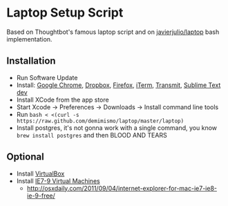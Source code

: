 # Laptop Setup Script

Based on Thoughtbot's famous laptop script and on [javierjulio/laptop](https://github.com/javierjulio/laptop) bash implementation.

## Installation
 
 * Run Software Update
 * Install: [Google Chrome](http://google.com/chrome), [Dropbox](https://www.dropbox.com), [Firefox](http://firefox.com), [iTerm](http://iterm2.com), [Transmit](http://panic.com/transmit), [Sublime Text dev](http://www.sublimetext.com/dev)
 * Install XCode from the app store
 * Start Xcode -> Preferences -> Downloads -> Install command line tools
 * Run `bash < <(curl -s https://raw.github.com/demimismo/laptop/master/laptop)`
 * Install postgres, it's not gonna work with a single command, you know `brew install postgres` and then BLOOD AND TEARS

## Optional

 * Install [VirtualBox](https://www.virtualbox.org/wiki/Downloads)
 * Install [IE7-9 Virtual Machines](https://github.com/xdissent/ievms)
   * http://osxdaily.com/2011/09/04/internet-explorer-for-mac-ie7-ie8-ie-9-free/
